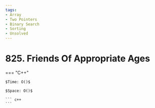 ```yaml
---
tags:
- Array
- Two Pointers
- Binary Search
- Sorting
- Unsolved
---
```



# 825. Friends Of Appropriate Ages

=== "C++"

    $Time: O()$

    $Space: O()$

    ``` c++
    ```